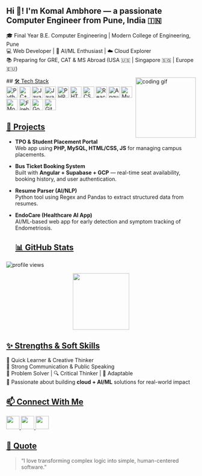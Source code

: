 <h2 align="left">Hi 👋! I'm Komal Ambhore — a passionate Computer Engineer from Pune, India 🇮🇳</h2>

🎓 Final Year B.E. Computer Engineering | Modern College of Engineering, Pune  
💻 Web Developer | 🤖 AI/ML Enthusiast | ☁️ Cloud Explorer  
📚 Preparing for GRE, CAT & MS Abroad (USA 🇺🇸 | Singapore 🇸🇬 | Europe 🇪🇺)

<img align="right" height="160" src="https://i.imgflip.com/65efzo.gif" alt="coding gif" />
## <u>🛠️ Tech Stack</u>

<div align="left">
  <img src="https://cdn.jsdelivr.net/gh/devicons/devicon/icons/python/python-original.svg" height="30" alt="Python" />
  <img src="https://cdn.jsdelivr.net/gh/devicons/devicon/icons/cplusplus/cplusplus-original.svg" height="30" alt="C++" />
  <img src="https://cdn.jsdelivr.net/gh/devicons/devicon/icons/java/java-original.svg" height="30" alt="Java" />
  <img src="https://cdn.jsdelivr.net/gh/devicons/devicon/icons/javascript/javascript-original.svg" height="30" alt="JavaScript" />
  <img src="https://cdn.jsdelivr.net/gh/devicons/devicon/icons/php/php-original.svg" height="30" alt="PHP" />
  <img src="https://cdn.jsdelivr.net/gh/devicons/devicon/icons/html5/html5-original.svg" height="30" alt="HTML" />
  <img src="https://cdn.jsdelivr.net/gh/devicons/devicon/icons/css3/css3-original.svg" height="30" alt="CSS" />
  <img src="https://cdn.jsdelivr.net/gh/devicons/devicon/icons/react/react-original.svg" height="30" alt="React" />
  <img src="https://cdn.jsdelivr.net/gh/devicons/devicon/icons/angularjs/angularjs-original.svg" height="30" alt="Angular" />
  <img src="https://cdn.jsdelivr.net/gh/devicons/devicon/icons/mysql/mysql-original.svg" height="30" alt="MySQL" />
  <img src="https://cdn.jsdelivr.net/gh/devicons/devicon/icons/mongodb/mongodb-original.svg" height="30" alt="MongoDB" />
  <img src="https://cdn.jsdelivr.net/gh/devicons/devicon/icons/firebase/firebase-plain.svg" height="30" alt="Firebase" />
  <img src="https://cdn.jsdelivr.net/gh/devicons/devicon/icons/googlecloud/googlecloud-original.svg" height="30" alt="Google Cloud" />
  <img src="https://cdn.jsdelivr.net/gh/devicons/devicon/icons/git/git-original.svg" height="30" alt="Git" />
</div>

## <u>💼 Projects</u>

- **TPO & Student Placement Portal**  
  Web app using **PHP, MySQL, HTML/CSS, JS** for managing campus placements.

- **Bus Ticket Booking System**  
  Built with **Angular + Supabase + GCP** — real-time seat availability, booking history, and user authentication.

- **Resume Parser (AI/NLP)**  
  Python tool using Regex and Pandas to extract structured data from resumes.

- **EndoCare (Healthcare AI App)**  
  AI/ML-based web app for early detection and symptom tracking of Endometriosis.

  ## <u>📊 GitHub Stats</u>

<p align="left">
  <img src="https://komarev.com/ghpvc/?username=ambhorekomal&label=Profile%20views&color=0e75b6&style=flat" alt="profile views" />
</p>

<p align="center">
  <img src="https://github-readme-stats.vercel.app/api/top-langs/?username=ambhorekomal&layout=compact&theme=radical&hide_border=false" height="150" />
</p>


## <u>✨ Strengths & Soft Skills</u>

🧠 Quick Learner & Creative Thinker  
💬 Strong Communication & Public Speaking  
🎯 Problem Solver | 🔍 Critical Thinker | 🤹 Adaptable  
🧪 Passionate about building **cloud + AI/ML** solutions for real-world impact

## <u>📫 Connect With Me</u>

<div align="left">
  <a href="mailto:komalambhore17@example.com">
    <img src="https://img.shields.io/static/v1?message=Gmail&logo=gmail&label=&color=D14836&logoColor=white&labelColor=&style=for-the-badge" height="35" />
  </a>
  <a href="https://www.linkedin.com/in/komal-ambhore/">
    <img src="https://img.shields.io/static/v1?message=LinkedIn&logo=linkedin&label=&color=0077B5&logoColor=white&labelColor=&style=for-the-badge" height="35" />
  </a>
  <a href="https://github.com/ambhorekomal">
    <img src="https://img.shields.io/static/v1?message=GitHub&logo=github&label=&color=000000&logoColor=white&labelColor=&style=for-the-badge" height="35" />
  </a>
</div>

## <u>💬 Quote</u>

> “I love transforming complex logic into simple, human-centered software.”
